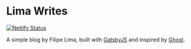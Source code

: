 # Lima Writes

[![Netlify Status](https://api.netlify.com/api/v1/badges/50264545-c34a-4754-a588-07c399e3716e/deploy-status)](https://app.netlify.com/sites/condescending-hoover-7e8368/deploys)

A simple blog by Filipe Lima, built with [GatsbyJS](https://www.gatsbyjs.org/) and inspired by [Ghost](https://ghost.org/).